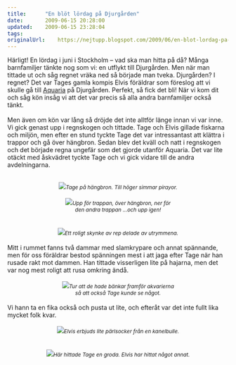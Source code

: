 ```yaml
---
title:		"En blöt lördag på Djurgården"
date:		2009-06-15 20:28:00
updated:	2009-06-15 23:28:04
tags: 	
originalUrl:	https://nejtupp.blogspot.com/2009/06/en-blot-lordag-pa-djurgarden.html
---
```


Härligt! En lördag i juni i Stockholm – vad ska man hitta på då? Många barnfamiljer tänkte nog som vi: en utflykt till Djurgården. Men när man tittade ut och såg regnet vräka ned så började man tveka. Djurgården? I regnet? Det var Tages gamla kompis Elvis föräldrar som föreslog att vi skulle gå till <a href="http://www.aquaria.se/">Aquaria</a> på Djurgården. Perfekt, så fick det bli! När vi kom dit och såg kön insåg vi att det var precis så alla andra barnfamiljer också tänkt.<br><br>Men även om kön var lång så dröjde det inte alltför länge innan vi var inne. Vi gick genast upp i regnskogen och tittade. Tage och Elvis gillade fiskarna och miljön, men efter en stund tyckte Tage det var intressantast att klättra i trappor och gå över hängbron. Sedan blev det kväll och natt i regnskogen och det började regna ungefär som det gjorde utanför Aquaria. Det var lite otäckt med åskvädret tyckte Tage och vi gick vidare till de andra avdelningarna.<br><br><div style="text-align: center;"><img src="../../../../img/_MG_5416_1024pix.jpg"><span style="font-size:85%;"><span style="font-style: italic;">Tage på hängbron. Till höger simmar pirayor.</span></span><br></div><br><div style="text-align: center;"><img src="../../../../img/_MG_5410_1024pix.jpg"><span style="font-size:85%;"><span style="font-style: italic;">Upp för trappan, över hängbron, ner för<br>den andra trappan ...och upp igen!</span></span><br></div><br><br><div style="text-align: center;"><img src="../../../../img/_MG_5424_1024pix.jpg"><span style="font-size:85%;"><span style="font-style: italic;">Ett roligt skynke av rep delade av utrymmena.</span></span><br></div><br>Mitt i rummet fanns två dammar med slamkrypare och annat spännande, men för oss föräldrar bestod spänningen mest i att jaga efter Tage när han rusade rakt mot dammen. Han tittade visserligen lite på hajarna, men det var nog mest roligt att rusa omkring ändå.<br><br><div style="text-align: center;"><img src="../../../../img/_MG_5374_1024pix.jpg"><span style="font-size:85%;"><span style="font-style: italic;">Tur att de hade bänkar framför akvarierna<br>så att också Tage kunde se något.</span></span><br><br></div>Vi hann ta en fika också och pusta ut lite, och efteråt var det inte fullt lika mycket folk kvar.<br><br><div style="text-align: center;"><img src="../../../../img/_MG_5352_1024pix.jpg"><span style="font-size:85%;"><span style="font-style: italic;">Elvis erbjuds lite pärlsocker från en kanelbulle.</span></span><br><br></div><br><div style="text-align: center;"><img src="../../../../img/_MG_5367_1024pix.jpg"><span style="font-size:85%;"><span style="font-style: italic;">Här hittade Tage en groda. Elvis har hittat något annat.</span></span><br></div>
<!-- no comments on this post -->